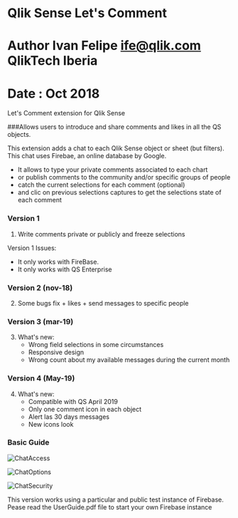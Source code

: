 # Qlik Sense Let's Comment
# Author Ivan Felipe ife@qlik.com QlikTech Iberia
# Date : Oct 2018

Let's Comment extension for Qlik Sense

###Allows users to introduce and share comments and likes in all the QS objects.

This extension adds a chat to each Qlik Sense object or sheet (but filters).
This chat uses Firebae, an online database by Google.
- It allows to type your private comments associated to each chart
- or publish comments to the community and/or specific groups of people
- catch the current selections for each comment (optional) 
- and clic on previous selections captures to get the selections state of each comment


### Version 1

1. Write comments private or publicly and freeze selections

Version 1 Issues:
- It only works with FireBase.
- It only works with QS Enterprise


### Version 2 (nov-18)

2. Some bugs fix + likes + send messages to specific people


### Version 3 (mar-19)

3. What's new:
   - Wrong field selections in some circumstances 
   - Responsive design
   - Wrong count about my available messages during the current month


### Version 4 (May-19)

4. What's new:
   - Compatible with QS April 2019
   - Only one comment icon in each object
   - Alert las 30 days messages
   - New icons look

### Basic Guide
![ChatAccess](https://user-images.githubusercontent.com/11334576/153006708-842efefd-31fe-47a0-a0c4-a1bdb901ca0d.png)

![ChatOptions](https://user-images.githubusercontent.com/11334576/153006699-239e1d1d-8b85-4e10-b8c7-bdbcf7ee2736.png)

![ChatSecurity](https://user-images.githubusercontent.com/11334576/153006701-e660ab25-2fd8-4d3d-b99c-30f6d716e4de.png)


This version works using a particular and public test instance of Firebase.
Pease read the UserGuide.pdf file to start your own Firebase instance
